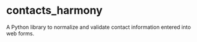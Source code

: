 # contacts_harmony
A Python library to normalize and validate contact information entered into web forms.
